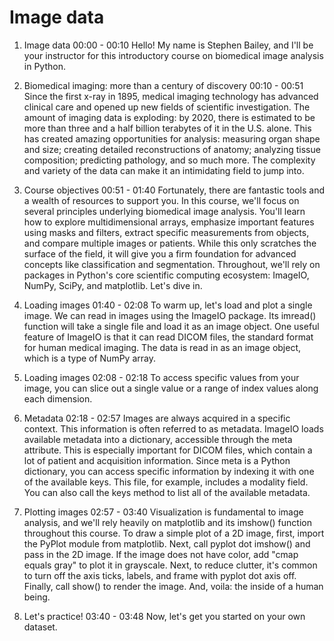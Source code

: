 # Image data

1. Image data
00:00 - 00:10
Hello! My name is Stephen Bailey, and I'll be your instructor for this introductory course on biomedical image analysis in Python.

2. Biomedical imaging: more than a century of discovery
00:10 - 00:51
Since the first x-ray in 1895, medical imaging technology has advanced clinical care and opened up new fields of scientific investigation. The amount of imaging data is exploding: by 2020, there is estimated to be more than three and a half billion terabytes of it in the U.S. alone. This has created amazing opportunities for analysis: measuring organ shape and size; creating detailed reconstructions of anatomy; analyzing tissue composition; predicting pathology, and so much more. The complexity and variety of the data can make it an intimidating field to jump into.

3. Course objectives
00:51 - 01:40
Fortunately, there are fantastic tools and a wealth of resources to support you. In this course, we'll focus on several principles underlying biomedical image analysis. You'll learn how to explore multidimensional arrays, emphasize important features using masks and filters, extract specific measurements from objects, and compare multiple images or patients. While this only scratches the surface of the field, it will give you a firm foundation for advanced concepts like classification and segmentation. Throughout, we'll rely on packages in Python's core scientific computing ecosystem: ImageIO, NumPy, SciPy, and matplotlib. Let's dive in.

4. Loading images
01:40 - 02:08
To warm up, let's load and plot a single image. We can read in images using the ImageIO package. Its imread() function will take a single file and load it as an image object. One useful feature of ImageIO is that it can read DICOM files, the standard format for human medical imaging. The data is read in as an image object, which is a type of NumPy array.

5. Loading images
02:08 - 02:18
To access specific values from your image, you can slice out a single value or a range of index values along each dimension.

6. Metadata
02:18 - 02:57
Images are always acquired in a specific context. This information is often referred to as metadata. ImageIO loads available metadata into a dictionary, accessible through the meta attribute. This is especially important for DICOM files, which contain a lot of patient and acquisition information. Since meta is a Python dictionary, you can access specific information by indexing it with one of the available keys. This file, for example, includes a modality field. You can also call the keys method to list all of the available metadata.

7. Plotting images
02:57 - 03:40
Visualization is fundamental to image analysis, and we'll rely heavily on matplotlib and its imshow() function throughout this course. To draw a simple plot of a 2D image, first, import the PyPlot module from matplotlib. Next, call pyplot dot imshow() and pass in the 2D image. If the image does not have color, add "cmap equals gray" to plot it in grayscale. Next, to reduce clutter, it's common to turn off the axis ticks, labels, and frame with pyplot dot axis off. Finally, call show() to render the image. And, voila: the inside of a human being.

8. Let's practice!
03:40 - 03:48
Now, let's get you started on your own dataset.
